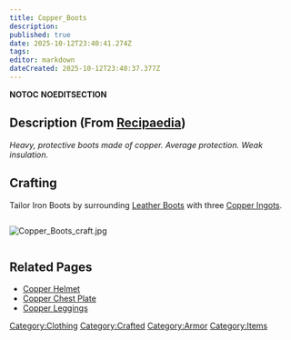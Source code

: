 ```yaml
---
title: Copper_Boots
description: 
published: true
date: 2025-10-12T23:40:41.274Z
tags: 
editor: markdown
dateCreated: 2025-10-12T23:40:37.377Z
---
```


__NOTOC__ __NOEDITSECTION__

## Description (From [Recipaedia](Recipaedia "wikilink"))

*Heavy, protective boots made of copper. Average protection. Weak
insulation.*

## Crafting

Tailor Iron Boots by surrounding [Leather
Boots](Leather_Boots "wikilink") with three [Copper
Ingots](Copper_Ingot "wikilink").

<div style="overflow: hidden">

![Copper_Boots_craft.jpg](Copper_Boots_craft.jpg
"Copper_Boots_craft.jpg")

</div>

## Related Pages

  - [Copper Helmet](Copper_Helmet "wikilink")
  - [Copper Chest Plate](Copper_Chest_Plate "wikilink")
  - [Copper Leggings](Copper_Leggings "wikilink")

[Category:Clothing](Category:Clothing "wikilink")
[Category:Crafted](Category:Crafted "wikilink")
[Category:Armor](Category:Armor "wikilink")
[Category:Items](Category:Items "wikilink")